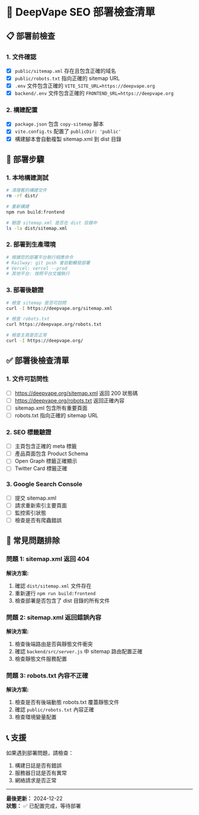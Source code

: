 # 🚀 DeepVape SEO 部署檢查清單

## 📋 部署前檢查

### 1. 文件確認
- [x] `public/sitemap.xml` 存在且包含正確的域名
- [x] `public/robots.txt` 指向正確的 sitemap URL
- [x] `.env` 文件包含正確的 `VITE_SITE_URL=https://deepvape.org`
- [x] `backend/.env` 文件包含正確的 `FRONTEND_URL=https://deepvape.org`

### 2. 構建配置
- [x] `package.json` 包含 `copy-sitemap` 腳本
- [x] `vite.config.ts` 配置了 `publicDir: 'public'`
- [x] 構建腳本會自動複製 sitemap.xml 到 dist 目錄

## 🔧 部署步驟

### 1. 本地構建測試
```bash
# 清理舊的構建文件
rm -rf dist/

# 重新構建
npm run build:frontend

# 驗證 sitemap.xml 是否在 dist 目錄中
ls -la dist/sitemap.xml
```

### 2. 部署到生產環境
```bash
# 根據您的部署平台執行相應命令
# Railway: git push 會自動觸發部署
# Vercel: vercel --prod
# 其他平台: 按照平台文檔執行
```

### 3. 部署後驗證
```bash
# 檢查 sitemap 是否可訪問
curl -I https://deepvape.org/sitemap.xml

# 檢查 robots.txt
curl https://deepvape.org/robots.txt

# 檢查主頁是否正常
curl -I https://deepvape.org/
```

## ✅ 部署後檢查清單

### 1. 文件可訪問性
- [ ] https://deepvape.org/sitemap.xml 返回 200 狀態碼
- [ ] https://deepvape.org/robots.txt 返回正確內容
- [ ] sitemap.xml 包含所有重要頁面
- [ ] robots.txt 指向正確的 sitemap URL

### 2. SEO 標籤驗證
- [ ] 主頁包含正確的 meta 標籤
- [ ] 產品頁面包含 Product Schema
- [ ] Open Graph 標籤正確顯示
- [ ] Twitter Card 標籤正確

### 3. Google Search Console
- [ ] 提交 sitemap.xml
- [ ] 請求重新索引主要頁面
- [ ] 監控索引狀態
- [ ] 檢查是否有爬蟲錯誤

## 🐛 常見問題排除

### 問題 1: sitemap.xml 返回 404
**解決方案:**
1. 確認 `dist/sitemap.xml` 文件存在
2. 重新運行 `npm run build:frontend`
3. 檢查部署是否包含了 dist 目錄的所有文件

### 問題 2: sitemap.xml 返回錯誤內容
**解決方案:**
1. 檢查後端路由是否與靜態文件衝突
2. 確認 `backend/src/server.js` 中 sitemap 路由配置正確
3. 檢查靜態文件服務配置

### 問題 3: robots.txt 內容不正確
**解決方案:**
1. 檢查是否有後端動態 robots.txt 覆蓋靜態文件
2. 確認 `public/robots.txt` 內容正確
3. 檢查環境變量配置

## 📞 支援

如果遇到部署問題，請檢查：
1. 構建日誌是否有錯誤
2. 服務器日誌是否有異常
3. 網絡請求是否正常

---
**最後更新：** 2024-12-22  
**狀態：** ✅ 已配置完成，等待部署
